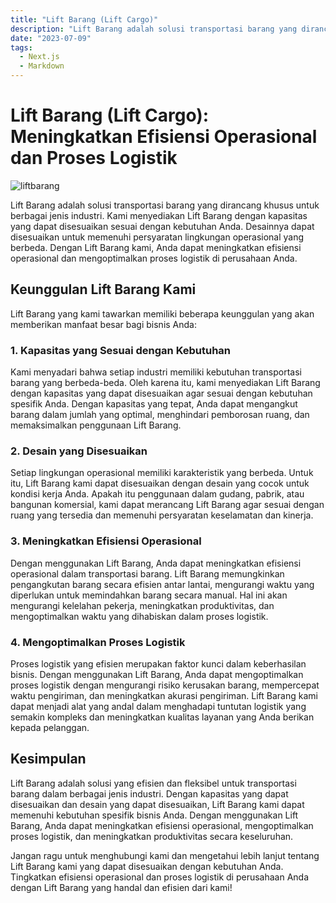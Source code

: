 ```yaml
---
title: "Lift Barang (Lift Cargo)"
description: "Lift Barang adalah solusi transportasi barang yang dirancang khusus untuk berbagai jenis industri."
date: "2023-07-09"
tags:
  - Next.js
  - Markdown
---
```


# Lift Barang (Lift Cargo): Meningkatkan Efisiensi Operasional dan Proses Logistik

![liftbarang](/liftbarang.jpeg)

Lift Barang adalah solusi transportasi barang yang dirancang khusus untuk berbagai jenis industri. Kami menyediakan Lift Barang dengan kapasitas yang dapat disesuaikan sesuai dengan kebutuhan Anda. Desainnya dapat disesuaikan untuk memenuhi persyaratan lingkungan operasional yang berbeda. Dengan Lift Barang kami, Anda dapat meningkatkan efisiensi operasional dan mengoptimalkan proses logistik di perusahaan Anda.

## Keunggulan Lift Barang Kami

Lift Barang yang kami tawarkan memiliki beberapa keunggulan yang akan memberikan manfaat besar bagi bisnis Anda:

### 1. Kapasitas yang Sesuai dengan Kebutuhan

Kami menyadari bahwa setiap industri memiliki kebutuhan transportasi barang yang berbeda-beda. Oleh karena itu, kami menyediakan Lift Barang dengan kapasitas yang dapat disesuaikan agar sesuai dengan kebutuhan spesifik Anda. Dengan kapasitas yang tepat, Anda dapat mengangkut barang dalam jumlah yang optimal, menghindari pemborosan ruang, dan memaksimalkan penggunaan Lift Barang.

### 2. Desain yang Disesuaikan

Setiap lingkungan operasional memiliki karakteristik yang berbeda. Untuk itu, Lift Barang kami dapat disesuaikan dengan desain yang cocok untuk kondisi kerja Anda. Apakah itu penggunaan dalam gudang, pabrik, atau bangunan komersial, kami dapat merancang Lift Barang agar sesuai dengan ruang yang tersedia dan memenuhi persyaratan keselamatan dan kinerja.

### 3. Meningkatkan Efisiensi Operasional

Dengan menggunakan Lift Barang, Anda dapat meningkatkan efisiensi operasional dalam transportasi barang. Lift Barang memungkinkan pengangkutan barang secara efisien antar lantai, mengurangi waktu yang diperlukan untuk memindahkan barang secara manual. Hal ini akan mengurangi kelelahan pekerja, meningkatkan produktivitas, dan mengoptimalkan waktu yang dihabiskan dalam proses logistik.

### 4. Mengoptimalkan Proses Logistik

Proses logistik yang efisien merupakan faktor kunci dalam keberhasilan bisnis. Dengan menggunakan Lift Barang, Anda dapat mengoptimalkan proses logistik dengan mengurangi risiko kerusakan barang, mempercepat waktu pengiriman, dan meningkatkan akurasi pengiriman. Lift Barang kami dapat menjadi alat yang andal dalam menghadapi tuntutan logistik yang semakin kompleks dan meningkatkan kualitas layanan yang Anda berikan kepada pelanggan.

## Kesimpulan

Lift Barang adalah solusi yang efisien dan fleksibel untuk transportasi barang dalam berbagai jenis industri. Dengan kapasitas yang dapat disesuaikan dan desain yang dapat disesuaikan, Lift Barang kami dapat memenuhi kebutuhan spesifik bisnis Anda. Dengan menggunakan Lift Barang, Anda dapat meningkatkan efisiensi operasional, mengoptimalkan proses logistik, dan meningkatkan produktivitas secara keseluruhan.

Jangan ragu untuk menghubungi kami dan mengetahui lebih lanjut tentang Lift Barang kami yang dapat disesuaikan dengan kebutuhan Anda. Tingkatkan efisiensi operasional dan proses logistik di perusahaan Anda dengan Lift Barang yang handal dan efisien dari kami!
